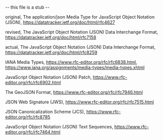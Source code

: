 -- this file is a stub --
  
original, The application/json Media Type for JavaScript Object Notation (JSON), <https://datatracker.ietf.org/doc/html/rfc4627>

revised, The JavaScript Object Notation (JSON) Data Interchange Format, <https://datatracker.ietf.org/doc/html/rfc7158>

actual, The JavaScript Object Notation (JSON) Data Interchange Format, <https://datatracker.ietf.org/doc/html/rfc8259>

IANA Media Types, <https://www.rfc-editor.org/rfc/rfc6838.html>, <https://www.iana.org/assignments/media-types/media-types.xhtml>

JavaScript Object Notation (JSON) Patch, <https://www.rfc-editor.org/rfc/rfc6902.html>

The GeoJSON Format, <https://www.rfc-editor.org/rfc/rfc7946.html>

JSON Web Signature (JWS), <https://www.rfc-editor.org/rfc/rfc7515.html>

JSON Canonicalization Scheme (JCS), <https://www.rfc-editor.org/rfc/rfc8785>

JavaScript Object Notation (JSON) Text Sequences, <https://www.rfc-editor.org/rfc/rfc7464.html>






